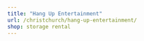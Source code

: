 ```yaml
---
title: "Hang Up Entertainment"
url: /christchurch/hang-up-entertainment/
shop: storage rental
---
```

